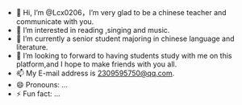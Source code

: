 - 👋 Hi, I’m @Lcx0206，I’m very glad to be a chinese teacher and communicate with you.
- 👀 I’m interested in reading ,singing and music.
- 🌱 I’m currently a senior student majoring in chinese language and literature.
- 💞️ I’m looking to forward to having students study with me on this platform,and I hope to make friends with you all.
- 📫 My E-mail address is 2309595750@qq.com.
- 😄 Pronouns: ...
- ⚡ Fun fact: ...

<!---
Lcx0206/Lcx0206 is a ✨ special ✨ repository because its `README.md` (this file) appears on your GitHub profile.
You can click the Preview link to take a look at your changes.
--->
